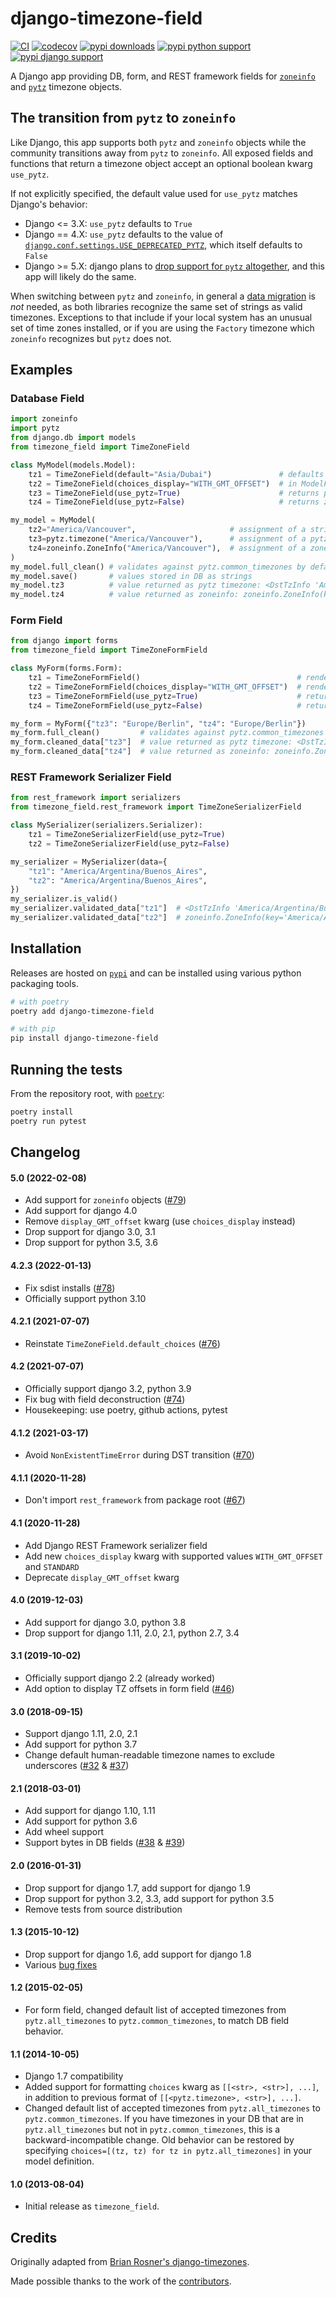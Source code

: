 # django-timezone-field

[![CI](https://github.com/mfogel/django-timezone-field/actions/workflows/ci.yml/badge.svg?branch=main)](https://github.com/mfogel/django-timezone-field/actions)
[![codecov](https://codecov.io/gh/mfogel/django-timezone-field/branch/main/graph/badge.svg?token=Rwekzmim3l)](https://codecov.io/gh/mfogel/django-timezone-field)
[![pypi downloads](https://img.shields.io/pypi/dm/django-timezone-field.svg)](https://pypi.python.org/pypi/django-timezone-field/)
[![pypi python support](https://img.shields.io/pypi/pyversions/django-timezone-field.svg)](https://pypi.python.org/pypi/django-timezone-field/)
[![pypi django support](https://img.shields.io/pypi/djversions/django-timezone-field.svg)](https://pypi.python.org/pypi/django-timezone-field/)

A Django app providing DB, form, and REST framework fields for
[`zoneinfo`](https://docs.python.org/3/library/zoneinfo.html) and [`pytz`](http://pypi.python.org/pypi/pytz/) timezone
objects.

## The transition from `pytz` to `zoneinfo`

Like Django, this app supports both `pytz` and `zoneinfo` objects while the community transitions away from `pytz` to
`zoneinfo`. All exposed fields and functions that return a timezone object accept an optional boolean kwarg `use_pytz`.

If not explicitly specified, the default value used for `use_pytz` matches Django's behavior:

- Django <= 3.X: `use_pytz` defaults to `True`
- Django == 4.X: `use_pytz` defaults to the value of
  [`django.conf.settings.USE_DEPRECATED_PYTZ`](https://docs.djangoproject.com/en/4.0/ref/settings/#use-deprecated-pytz),
  which itself defaults to `False`
- Django >= 5.X: django plans to
  [drop support for `pytz` altogether](https://docs.djangoproject.com/en/4.0/releases/4.0/#zoneinfo-default-timezone-implementation),
  and this app will likely do the same.

When switching between `pytz` and `zoneinfo`, in general a
[data migration](https://docs.djangoproject.com/en/4.0/topics/migrations/#data-migrations) is _not_ needed, as both
libraries recognize the same set of strings as valid timezones. Exceptions to that include if your local system has an
unusual set of time zones installed, or if you are using the `Factory` timezone which `zoneinfo` recognizes but `pytz`
does not.

## Examples

### Database Field

```python
import zoneinfo
import pytz
from django.db import models
from timezone_field import TimeZoneField

class MyModel(models.Model):
    tz1 = TimeZoneField(default="Asia/Dubai")               # defaults supported, in ModelForm renders like "Asia/Dubai"
    tz2 = TimeZoneField(choices_display="WITH_GMT_OFFSET")  # in ModelForm renders like "GMT+04:00 Asia/Dubai"
    tz3 = TimeZoneField(use_pytz=True)                      # returns pytz timezone objects
    tz4 = TimeZoneField(use_pytz=False)                     # returns zoneinfo objects

my_model = MyModel(
    tz2="America/Vancouver",                     # assignment of a string
    tz3=pytz.timezone("America/Vancouver"),      # assignment of a pytz timezone
    tz4=zoneinfo.ZoneInfo("America/Vancouver"),  # assignment of a zoneinfo
)
my_model.full_clean() # validates against pytz.common_timezones by default
my_model.save()       # values stored in DB as strings
my_model.tz3          # value returned as pytz timezone: <DstTzInfo 'America/Vancouver' LMT-1 day, 15:48:00 STD>
my_model.tz4          # value returned as zoneinfo: zoneinfo.ZoneInfo(key='America/Vancouver')
```

### Form Field

```python
from django import forms
from timezone_field import TimeZoneFormField

class MyForm(forms.Form):
    tz1 = TimeZoneFormField()                                   # renders like "Asia/Dubai"
    tz2 = TimeZoneFormField(choices_display="WITH_GMT_OFFSET")  # renders like "GMT+04:00 Asia/Dubai"
    tz3 = TimeZoneFormField(use_pytz=True)                      # returns pytz timezone objects
    tz4 = TimeZoneFormField(use_pytz=False)                     # returns zoneinfo objects

my_form = MyForm({"tz3": "Europe/Berlin", "tz4": "Europe/Berlin"})
my_form.full_clean()         # validates against pytz.common_timezones by default
my_form.cleaned_data["tz3"]  # value returned as pytz timezone: <DstTzInfo 'Europe/Berlin' LMT+0:53:00 STD>
my_form.cleaned_data["tz4"]  # value returned as zoneinfo: zoneinfo.ZoneInfo(key='Europe/Berlin')
```

### REST Framework Serializer Field

```python
from rest_framework import serializers
from timezone_field.rest_framework import TimeZoneSerializerField

class MySerializer(serializers.Serializer):
    tz1 = TimeZoneSerializerField(use_pytz=True)
    tz2 = TimeZoneSerializerField(use_pytz=False)

my_serializer = MySerializer(data={
    "tz1": "America/Argentina/Buenos_Aires",
    "tz2": "America/Argentina/Buenos_Aires",
})
my_serializer.is_valid()
my_serializer.validated_data["tz1"]  # <DstTzInfo 'America/Argentina/Buenos_Aires' LMT-1 day, 20:06:00 STD>
my_serializer.validated_data["tz2"]  # zoneinfo.ZoneInfo(key='America/Argentina/Buenos_Aires')
```

## Installation

Releases are hosted on [`pypi`](https://pypi.org/project/django-timezone-field/) and can be installed using various
python packaging tools.

```bash
# with poetry
poetry add django-timezone-field

# with pip
pip install django-timezone-field
```

## Running the tests

From the repository root, with [`poetry`](https://python-poetry.org/):

```bash
poetry install
poetry run pytest
```

## Changelog

#### 5.0 (2022-02-08)

- Add support for `zoneinfo` objects ([#79](https://github.com/mfogel/django-timezone-field/issues/79))
- Add support for django 4.0
- Remove `display_GMT_offset` kwarg (use `choices_display` instead)
- Drop support for django 3.0, 3.1
- Drop support for python 3.5, 3.6

#### 4.2.3 (2022-01-13)

- Fix sdist installs ([#78](https://github.com/mfogel/django-timezone-field/issues/78))
- Officially support python 3.10

#### 4.2.1 (2021-07-07)

- Reinstate `TimeZoneField.default_choices` ([#76](https://github.com/mfogel/django-timezone-field/issues/76))

#### 4.2 (2021-07-07)

- Officially support django 3.2, python 3.9
- Fix bug with field deconstruction ([#74](https://github.com/mfogel/django-timezone-field/issues/74))
- Housekeeping: use poetry, github actions, pytest

#### 4.1.2 (2021-03-17)

- Avoid `NonExistentTimeError` during DST transition ([#70](https://github.com/mfogel/django-timezone-field/issues/70))

#### 4.1.1 (2020-11-28)

- Don't import `rest_framework` from package root ([#67](https://github.com/mfogel/django-timezone-field/issues/67))

#### 4.1 (2020-11-28)

- Add Django REST Framework serializer field
- Add new `choices_display` kwarg with supported values `WITH_GMT_OFFSET` and `STANDARD`
- Deprecate `display_GMT_offset` kwarg

#### 4.0 (2019-12-03)

- Add support for django 3.0, python 3.8
- Drop support for django 1.11, 2.0, 2.1, python 2.7, 3.4

#### 3.1 (2019-10-02)

- Officially support django 2.2 (already worked)
- Add option to display TZ offsets in form field ([#46](https://github.com/mfogel/django-timezone-field/issues/46))

#### 3.0 (2018-09-15)

- Support django 1.11, 2.0, 2.1
- Add support for python 3.7
- Change default human-readable timezone names to exclude underscores
  ([#32](https://github.com/mfogel/django-timezone-field/issues/32) &
  [#37](https://github.com/mfogel/django-timezone-field/issues/37))

#### 2.1 (2018-03-01)

- Add support for django 1.10, 1.11
- Add support for python 3.6
- Add wheel support
- Support bytes in DB fields ([#38](https://github.com/mfogel/django-timezone-field/issues/38) &
  [#39](https://github.com/mfogel/django-timezone-field/issues/39))

#### 2.0 (2016-01-31)

- Drop support for django 1.7, add support for django 1.9
- Drop support for python 3.2, 3.3, add support for python 3.5
- Remove tests from source distribution

#### 1.3 (2015-10-12)

- Drop support for django 1.6, add support for django 1.8
- Various [bug fixes](https://github.com/mfogel/django-timezone-field/issues?q=milestone%3A1.3)

#### 1.2 (2015-02-05)

- For form field, changed default list of accepted timezones from `pytz.all_timezones` to `pytz.common_timezones`, to
  match DB field behavior.

#### 1.1 (2014-10-05)

- Django 1.7 compatibility
- Added support for formatting `choices` kwarg as `[[<str>, <str>], ...]`, in addition to previous format of
  `[[<pytz.timezone>, <str>], ...]`.
- Changed default list of accepted timezones from `pytz.all_timezones` to `pytz.common_timezones`. If you have timezones
  in your DB that are in `pytz.all_timezones` but not in `pytz.common_timezones`, this is a backward-incompatible
  change. Old behavior can be restored by specifying `choices=[(tz, tz) for tz in pytz.all_timezones]` in your model
  definition.

#### 1.0 (2013-08-04)

- Initial release as `timezone_field`.

## Credits

Originally adapted from [Brian Rosner's django-timezones](https://github.com/brosner/django-timezones).

Made possible thanks to the work of the
[contributors](https://github.com/mfogel/django-timezone-field/graphs/contributors).
